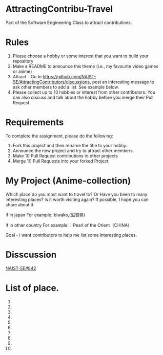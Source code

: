 # AttractingContribu-Travel
Part of the Software Engineering Class to attract contributions.
# Rules

1. Please choose a hobby or some interest that you want to build your repository
2. Make a README to announce this theme (i.e., my favourite video games or anime)
3. Attract - Go to https://github.com/NAIST-SE/AttractingContributors/discussions, post an interesting message to ask other members to add a list. See example below.
4. Please collect up to 10 hobbies or interest from other contributors. You can also discuss and talk about the hobby before you merge their Pull Request.

# Requirements
To complete the assignment, please do the following:
1. Fork this project and then rename the title to your hobby. 
2. Announce the new project and try to attract other members.
3. Make 10 Pull Request contributions to other projects
4. Merge 10 Pull Requests into your forked Project.

# My Project (Anime-collection)
Which place do you most want to travel to? Or Have you been to many interesting places? Is it worth visiting again? If possible, I hope you can share about it.

If in japan   For example: biwako,(滋賀県)

If in other country For example ：Pearl of the Orient（CHINA）

Goal - I want contributors to help me list some interesting places.

# Disscussion
[NAIST-SE#842
](https://github.com/NAIST-SE/AttractingContributors/discussions/842)
# List of place.
1.
2.
3.
4.
5.
6.
7.
8.
9.
10.
